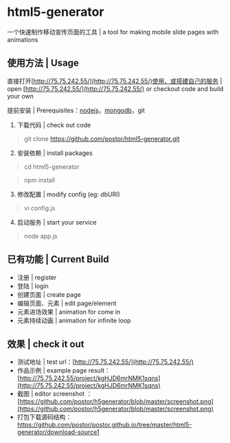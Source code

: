 # html5-generator
一个快速制作移动宣传页面的工具 | a tool for making mobile slide pages with animations

## 使用方法 | Usage ##
直接打开[http://75.75.242.55/](http://75.75.242.55/)使用，或搭建自己的服务 | open [http://75.75.242.55/](http://75.75.242.55/) or checkout code and build your own

提前安装 | Prerequisites：[nodejs](http://nodejs.org)，[mongodb](http://www.mongodb.org/)，git 

1. 下载代码 | check out code

> git clone https://github.com/postor/html5-generator.git

2. 安装依赖 | install packages

> cd html5-generator

> npm install

3. 修改配置 | modify config (eg: dbURI)

> vi config.js

4. 启动服务 | start your service

> node app.js

## 已有功能 | Current Build ##
- 注册 | register
- 登陆 | login
- 创建页面 | create page
- 编辑页面、元素 | edit page/element
- 元素进场效果 | animation for come in
- 元素持续动画 | animation for infinite loop

## 效果 | check it out ##
- 测试地址 | test url：[http://75.75.242.55/](http://75.75.242.55/)
- 作品示例 | example page result：[http://75.75.242.55/project/kgHJD6mrNMK1sqns](http://75.75.242.55/project/kgHJD6mrNMK1sqns)
- 截图 | editor screenshot ：[https://github.com/postor/h5generator/blob/master/screenshot.png](https://github.com/postor/h5generator/blob/master/screenshot.png)
- 打包下载源码结构：https://github.com/postor/postor.github.io/tree/master/html5-generator/download-source1
